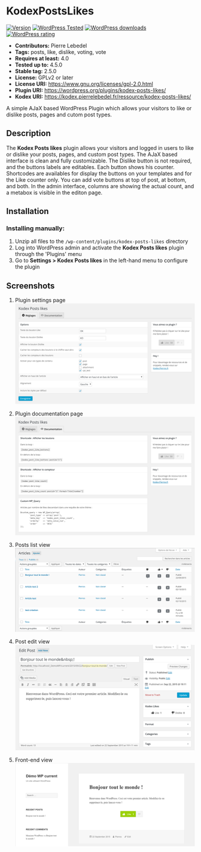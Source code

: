 # KodexPostsLikes

[![Version](https://img.shields.io/wordpress/plugin/v/kodex-posts-likes.svg?style=flat-square)](https://wordpress.org/plugins/kodex-posts-likes/)
[![WordPress Tested](https://img.shields.io/wordpress/v/kodex-posts-likes.svg?style=flat-square)](https://wordpress.org/plugins/kodex-posts-likes/)
[![WordPress downloads](https://img.shields.io/wordpress/plugin/dt/kodex-posts-likes.svg?style=flat-square)](https://wordpress.org/plugins/kodex-posts-likes/)
[![WordPress rating](https://img.shields.io/wordpress/plugin/r/kodex-posts-likes.svg?style=flat-square)](https://wordpress.org/plugins/kodex-posts-likes/)

* **Contributors:** Pierre Lebedel
* **Tags:** posts, like, dislike, voting, vote
* **Requires at least:** 4.0
* **Tested up to:** 4.5.0
* **Stable tag:** 2.5.0
* **License:** GPLv2 or later
* **License URI:** https://www.gnu.org/licenses/gpl-2.0.html
* **Plugin URI:** https://wordpress.org/plugins/kodex-posts-likes/
* **Kodex URI:** https://kodex.pierrelebedel.fr/ressource/kodex-posts-likes/
  

A simple AJaX based WordPress Plugin which allows your visitors to like or dislike posts, pages and cutom post types. 

## Description ##
The **Kodex Posts likes** plugin allows your visitors and logged in users to like or dislike your posts, pages, and custom post types.
The AJaX based interface is clean and fully customizable.
The Dislike button is not required, and the buttons labels are editables.
Each button shows his counter.
Shortcodes are availables for display the buttons on your templates and for the Like counter only.
You can add vote buttons at top of post, at bottom, and both.
In the admin interface, columns are showing the actual count, and a metabox is visible in the editon page.


## Installation ##

### Installing manually: ###

1. Unzip all files to the `/wp-content/plugins/kodex-posts-likes` directory
2. Log into WordPress admin and activate the **Kodex Posts likes** plugin through the 'Plugins' menu
3. Go to **Settings > Kodex Posts likes** in the left-hand menu to configure the plugin


## Screenshots ##

1. Plugin settings page
![Plugin options page](./assets/screenshot-1.png?v=)

2. Plugin documentation page
![Posts list view](./assets/screenshot-2.png?v=)

3. Posts list view
![Posts list view](./assets/screenshot-3.png?v=)

4. Post edit view
![Post edit view](./assets/screenshot-4.png?v=)

5. Front-end view
![Front-end view](./assets/screenshot-5.png?v=)
